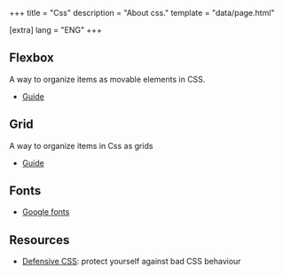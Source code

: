 +++
title = "Css"
description = "About css."
template = "data/page.html"

[extra]
lang = "ENG"
+++

## Flexbox

A way to organize items as movable elements in CSS.
 * [Guide](https://css-tricks.com/snippets/css/a-guide-to-flexbox/)

## Grid

A way to organize items in Css as grids
* [Guide](https://css-tricks.com/snippets/css/complete-guide-grid/)

## Fonts

* [Google fonts](https://fonts.google.com)

## Resources

* [Defensive CSS](https://ishadeed.com/article/defensive-css/): protect yourself against bad CSS behaviour
